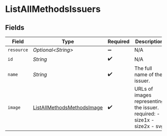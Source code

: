 # ListAllMethodsIssuers


## Fields

| Field                                                                               | Type                                                                                | Required                                                                            | Description                                                                         | Example                                                                             |
| ----------------------------------------------------------------------------------- | ----------------------------------------------------------------------------------- | ----------------------------------------------------------------------------------- | ----------------------------------------------------------------------------------- | ----------------------------------------------------------------------------------- |
| `resource`                                                                          | *Optional\<String>*                                                                 | :heavy_minus_sign:                                                                  | N/A                                                                                 |                                                                                     |
| `id`                                                                                | *String*                                                                            | :heavy_check_mark:                                                                  | N/A                                                                                 | ideal_ABNANL2A                                                                      |
| `name`                                                                              | *String*                                                                            | :heavy_check_mark:                                                                  | The full name of the issuer.                                                        | ING Bank                                                                            |
| `image`                                                                             | [ListAllMethodsMethodsImage](../../models/operations/ListAllMethodsMethodsImage.md) | :heavy_check_mark:                                                                  | URLs of images representing the issuer. required: - size1x - size2x - svg           |                                                                                     |